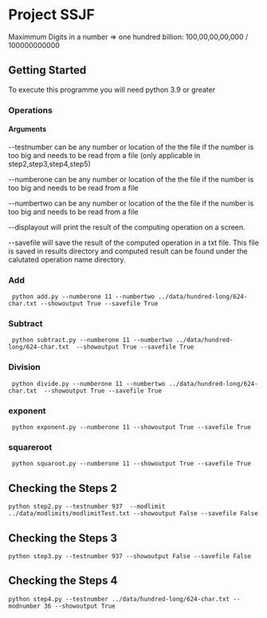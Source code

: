 # Project SSJF

Maximmum Digits in a number => one hundred billion: 100,00,00,00,000 / 100000000000

## Getting Started

To execute this programme you will need python 3.9 or greater

### Operations

#### Arguments

--testnumber can be any number or location of the the file if the number is too big and needs to be read from a file (only applicable in step2,step3,step4,step5)

--numberone can be any number or location of the the file if the number is too big and needs to be read from a file

--numbertwo can be any number or location of the the file if the number is too big and needs to be read from a file

--displayout will print the result of the computing operation on a screen.

--savefile will save the result of the computed operation in a txt file. This file is saved in results directory and computed result can be found under the calutated operation name directory.

### Add

```
 python add.py --numberone 11 --numbertwo ../data/hundred-long/624-char.txt --showoutput True --savefile True
```

### Subtract

```
 python subtract.py --numberone 11 --numbertwo ../data/hundred-long/624-char.txt  --showoutput True --savefile True
```

### Division

```
 python divide.py --numberone 11 --numbertwo ../data/hundred-long/624-char.txt  --showoutput True --savefile True
```

### exponent

```
 python exponent.py --numberone 11 --showoutput True --savefile True
```

### squareroot

```
 python squaroot.py --numberone 11 --showoutput True --savefile True
```

## Checking the Steps 2

```
python step2.py --testnumber 937  --modlimit ../data/modlimits/modlimitTest.txt --showoutput False --savefile False
```

## Checking the Steps 3

```
python step3.py --testnumber 937 --showoutput False --savefile False
```

## Checking the Steps 4

```
python step4.py --testnumber ../data/hundred-long/624-char.txt --modnumber 36 --showoutput True
```
